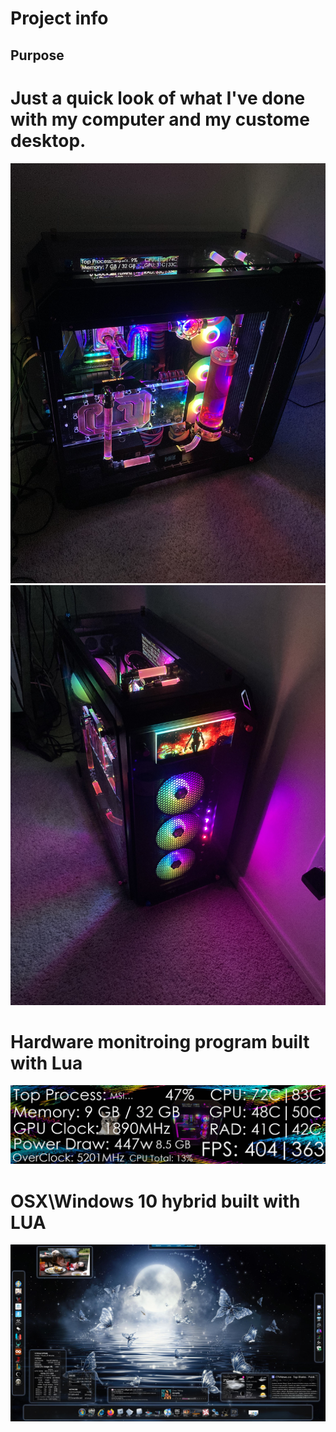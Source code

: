 # Project info

## Purpose
# Just a quick look of what I've done with my computer and my custome desktop. 

<div align="center">
<img src="https://github.com/Sapphica/My_Computer/blob/main/stuff/side.jpg">
</div>

<div align="center">
<img src="https://github.com/Sapphica/My_Computer/blob/main/stuff/front.jpg">
</div>

# Hardware monitroing program built with Lua 

<div align="center">
<img src="https://github.com/Sapphica/My_Computer/blob/main/stuff/lcd.gif">
</div>

# OSX\Windows 10 hybrid built with LUA

<div align="center">
<img src="https://github.com/Sapphica/My_Computer/blob/main/stuff/shawnadesktop.jpg">
</div>

